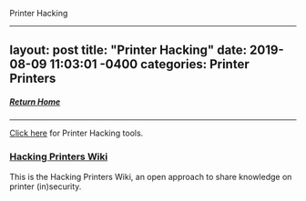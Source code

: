 Printer Hacking

---
layout: post
title:  "Printer Hacking"
date:   2019-08-09 11:03:01 -0400
categories: Printer Printers
---
##### [Return Home](https://thegetch.github.io/penetration/testing/resources/2020/07/24/Home/)

---

[Click here](https://thegetch.github.io/PenetrationTestingResources/PrinterHackingTools) for Printer Hacking tools.

### [Hacking Printers Wiki](<http://hacking-printers.net/wiki/index.php/Main_Page>)

This is the Hacking Printers Wiki, an open approach to share knowledge on printer (in)security.
